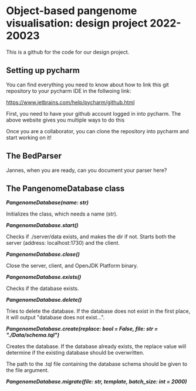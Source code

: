 # Object-based pangenome visualisation: design project 2022-20023

This is a github for the code for our design project.

## Setting up pycharm

You can find everything you need to know about how to link this git repository to your pycharm IDE in the follwoing link:

https://www.jetbrains.com/help/pycharm/github.html

First, you need to have your github account logged in into pycharm. The above website gives you multiple ways to do this

Once you are a collaborator, you can clone the repository into pycharm and start working on it!

## The BedParser

Jannes, when you are ready, can you document your parser here?

## The PangenomeDatabase class

***PangenomeDatabase(name: str)***

Initializes the class, which needs a name (str).

***PangenomeDatabase.start()***

Checks if ./server/data exists, and makes the dir if not. Starts both the server (address: localhost:1730) and the client.

***PangenomeDatabase.close()***

Close the server, client, and OpenJDK Platform binary.

***PangenomeDatabase.exists()***

Checks if the database exists.

***PangenomeDatabase.delete()***

Tries to delete the database. If the database does not exist in the first place, it will output "database does not exist...".

***PangenomeDatabase.create(replace: bool = False, file: str = "./Data/schema.tql")***

Creates the database. If the database already exists, the replace value will determine if the existing database should be overwritten.

The path to the .tql file containing the database schema should be given to the file argument.

***PangenomeDatabase.migrate(file: str, template, batch_size: int = 2000)***
